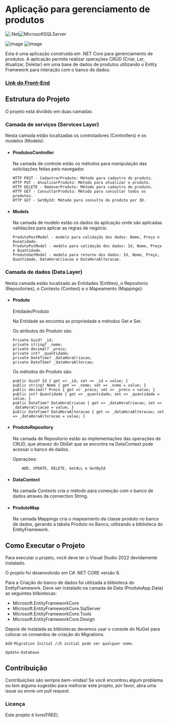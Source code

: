 <h1>Aplicação para gerenciamento de produtos</h1>

![.Net](https://img.shields.io/badge/.NET-5C2D91?style=for-the-badge&logo=.net&logoColor=white)![MicrosoftSQLServer](https://img.shields.io/badge/Microsoft%20SQL%20Server-CC2927?style=for-the-badge&logo=microsoft%20sql%20server&logoColor=white)

![image](https://img.shields.io/badge/Feito_em-.NET_CORE-ffbc00)
![image](https://img.shields.io/badge/Version-8-ffbc00)

<p>Esta é uma aplicação construída em .NET Core para gerenciamento de produtos. A aplicação permite realizar operações CRUD (Criar, Ler, Atualizar, Deletar) em uma base de dados de produtos utilizando o Entity Framework para interação com o banco de dados.</p>

<h3><a href="https://github.com/Felipe-Amorim-Dev/ProdutosWeb">Link do Front-End</a></h3>

<h2>Estrutura do Projeto</h2>

<p>O projeto está dividido em duas camadas:</p>

<h3>Camada de serviços (Services Layer)</h3>
<p>Nesta camada estão localizadas os controladores (Controllers) e os modelos (Models):</p>


<ul>
<li><h4>ProdutosController</h4>
    Na camada de controle estão os métodos para manipulação das solicitações feitas pelo navegador.
    
    HTTP POST - CadastrarProduto: Método para cadastro do produto.
    HTTP PUT - AtualizarProduto: Método para atualizar o produto.
    HTTP DELETE - RemoverProduto: Método para cadastro do produto.
    HTTP GET - ConsultarProduto: Método para consultar todos os produtos.
    HTTP GET - GetById: Método para consulta do produto por ID.
</li>

<li><h4>Models</h4>
    Na camada de modelo estão os dados da aplicação onde são aplicadas validações para aplicar as regras de negócio.

    ProdutoPostModel - modelo para validação dos dados: Nome, Preço e Qunatidade.
    ProdutoPutModel - modelo para validação dos dados: Id, Nome, Preço e Quantidade.
    ProdutoGetModel - modelo para retorno dos dados: Id, Nome, Preço, Quantidade, DataHoraCriacao e DataHoraAlteracao.
</li>
</ul>

<h3>Camada de dados (Data Layer)</h3>
<p>Nesta camada estão localizado as Entidades (Entities), o Repositorio (Repositories), o Contexto (Context) e o Mapeamento (Mappings):</p>


<ul>
<li><h4>Produto</h4>
Entidade/Produto

Na Entidade se encontra as propriedade e métodos Get e Set.

Os atributos do Produto são:

    Private Guid? _id;
    private string? _nome;
    private decimal? _preco;
    private int? _quantidade;
    private DateTime? _dataHoraCriacao;
    private DateTIme? _dataHoraAltercao;

Os métodos do Produto são:

    public Guid? Id { get => _id; set => _id = value; }
    public string? Nome { get => _nome; set => _nome = value; }
    public decimal? Preco { get => _preco; set => _preco = value; }
    public int? Quantidade { get => _quantidade; set => _quantidade = value; }
    public DateTime? DataHoraCriacao { get => _dataHoraCriacao; set => _dataHoraCriacao = value; }
    public DateTime? DataHoraAlteracao { get => _dataHoraAlteracao; set => _dataHoraAlteracao = value; }
</li>

<li><h4>ProdutoRepository</h4>
    Na camada de Repositorio estão as implementações das operações de CRUD, que atravez do DbSet que se encontra na DataContext pode acessar o banco de dados.

Operações: 

        ADD, UPDATE, DELETE, GetALL e GetById
    
</li>

<li><h4>DataContext</h4>
    Na camada Contexts cria o método para conexção com o banco de dados atraves da connection String.
    
</li>

<li><h4>ProdutoMap</h4>
    Na camada Mappings cria o mapeamento da classe produto no banco de dados, gerando a tabela Produto no Banco, utilizando a biblioteca do EntityFramework.    
</li>
</ul>


<h2>Como Executar o Projeto</h2>
<p>Para executar o projeto, você deve ter o Visual Studio 2022 devidamente instalado.</p>
<p>O projeto foi desenvolvido em C# .NET CORE versão 8.</p>
<p>
Para a Criação do banco de dados foi utilizada a blibioteca do EntityFramework.
Deve ser instalado na camada de Data (ProdutoApp.Data) as seguintes blibiotecas:
<ul>
<li>
Microsoft.EntityFrameworkCore
</li>
<li>
Microsoft.EntityFrameworkCore.SqlServer
</li>
<li>
Microsoft.EntityFrameworkCore.Tools
</li>
<li>
Microsoft.EntityFrameworkCore.Design
</li>
</ul>
</p>

Depois de instalada as blibiotecas devemos usar o console do NuGet para colocar os comandos de criação do Migrations.

    Add-Migration Initial //O initial pode ser qualquer nome.
    
    Update-Database 


<h2>Contribuição</h2>

Contribuições são sempre bem-vindas! Se você encontrou algum problema ou tem alguma sugestão para melhorar este projeto, por favor, abra uma issue ou envie um pull request.

<h3>Licença</h3>

<p>Este projeto é livre(FREE).</p>
